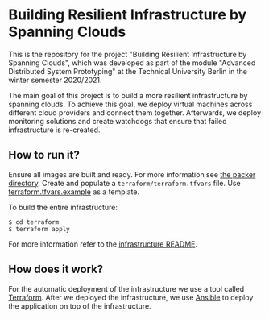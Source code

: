 # Building Resilient Infrastructure by Spanning Clouds
This is the repository for the project "Building Resilient Infrastructure by Spanning Clouds", which was developed as part of the module "Advanced Distributed System Prototyping" at the Technical University Berlin in the winter semester 2020/2021.

The main goal of this project is to build a more resilient infrastructure by spanning
clouds. To achieve this goal, we deploy virtual machines across different cloud providers and connect them together. Afterwards, we deploy monitoring solutions and create watchdogs that ensure that failed infrastructure is re-created.

## How to run it?
Ensure all images are built and ready. For more information see [the packer directory](packer).
Create and populate a ``terraform/terraform.tfvars`` file. Use 
[terraform.tfvars.example](terraform/terraform.tfvars.example) as a template. 

To build the entire infrastructure:
```
$ cd terraform 
$ terraform apply
```

For more information refer to the [infrastructure README](terraform/README.md).

## How does it work?
For the automatic deployment of the infrastructure we use a tool called [Terraform](https://www.terraform.io/). 
After we deployed the infrastructure, we use [Ansible](https://www.ansible.com/) to deploy the application on top 
of the infrastructure.